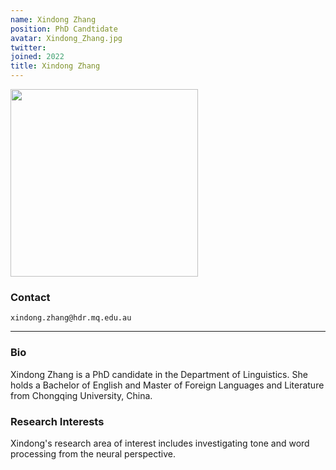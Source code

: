 ```yaml
---
name: Xindong Zhang
position: PhD Candtidate
avatar: Xindong_Zhang.jpg
twitter:
joined: 2022
title: Xindong Zhang
---
```


<img width="300" src="images/people/{{page.avatar}}" data-action="zoom">

### Contact

<i class="fa fa-envelope-o"></i>  `xindong.zhang@hdr.mq.edu.au`<br>

<hr>

### Bio

Xindong Zhang is a PhD candidate in the Department of Linguistics. She holds a Bachelor of English and Master of Foreign Languages and Literature from Chongqing University, China. 

### Research Interests

Xindong's research area of interest includes investigating tone and word processing from the neural perspective.





